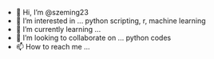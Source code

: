 - 👋 Hi, I’m @szeming23
- 👀 I’m interested in ... python scripting, r, machine learning
- 🌱 I’m currently learning ...
- 💞️ I’m looking to collaborate on ... python codes
- 📫 How to reach me ...

<!---
szeming23/szeming23 is a ✨ special ✨ repository because its `README.md` (this file) appears on your GitHub profile.
You can click the Preview link to take a look at your changes.
--->
